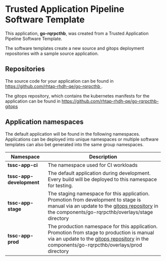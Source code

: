 # Trusted Application Pipeline Software Template

This application, **go-rqrpcthb**, was created from a Trusted Application Pipeline Software Template.

The software templates create a new source and gitops deployment repositories with a sample source application. 

## Repositories

The source code for your application can be found in [https://github.com/rhtap-rhdh-qe/go-rqrpcthb ](https://github.com/rhtap-rhdh-qe/go-rqrpcthb ).
 
The gitops repository, which contains the kubernetes manifests for the application can be found in 
[https://github.com/rhtap-rhdh-qe/go-rqrpcthb-gitops ](https://github.com/rhtap-rhdh-qe/go-rqrpcthb-gitops ) 

## Application namespaces 

The default application will be found in the following namespaces. Applications can be deployed into unique namespaces or multiple software templates can also bet generated into the same group namespaces.  

|  Namespace   |  Description   |  
| -------- | -------- |
| **tssc-app-ci** | The namespace used for CI workloads |
| **tssc-app-development** | The default application during development. Every build will be deployed to this namespace for testing. |
| **tssc-app-stage** | The staging namespace for this application. Promotion from development to stage is manual via an update to the [gitops repository](https://github.com/rhtap-rhdh-qe/go-rqrpcthb-gitops ) in the components/go-rqrpcthb/overlays/stage directory |
| **tssc-app-prod** | The production namespace for this application. Promotion from stage to production is manual via an update to the [gitops repository](https://github.com/rhtap-rhdh-qe/go-rqrpcthb-gitops ) in the components/go-rqrpcthb/overlays/prod directory |